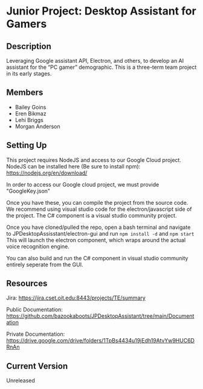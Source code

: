 # Junior Project: Desktop Assistant for Gamers

## Description
Leveraging Google assistant API, Electron, and others, to develop an AI assistant for the “PC gamer” demographic. This is a three-term team project in its early stages.

## Members
* Bailey Goins
* Eren Bikmaz
* Lehi Briggs
* Morgan Anderson

## Setting Up
This project requires NodeJS and access to our Google Cloud project.
NodeJS can be installed here (Be sure to install npm): https://nodejs.org/en/download/

In order to access our Google cloud project, we must provide "GoogleKey.json"

Once you have these, you can compile the project from the source code. We recommend using visual studio code for the electron/javascript side of the project. The C# component is a visual studio community project. 

Once you have cloned/pulled the repo, open a bash terminal and navigate to JPDesktopAssisstant/electron-gui and run ```npm install -d``` and ```npm start```
This will launch the electron component, which wraps around the actual voice recognition engine. 

You can also build and run the C# component in visual studio community entirely seperate from the GUI.

## Resources
Jira: https://jira.cset.oit.edu:8443/projects/TE/summary

Public Documentation: https://github.com/bazookaboots/JPDesktopAssistant/tree/main/Documentation

Private Documentation: https://drive.google.com/drive/folders/1TpBs4434u19jEdh19AtvYw9HUC6DRnAn

## Current Version
Unreleased
